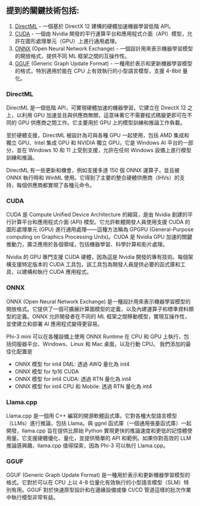 ﻿## 提到的關鍵技術包括:

1. [DirectML](https://learn.microsoft.com/windows/ai/directml/dml?WT.mc_id=aiml-138114-kinfeylo) - 一個基於 DirectX 12 建構的硬體加速機器學習低階 API。
2. [CUDA](https://blogs.nvidia.com/blog/what-is-cuda-2/) - 一個由 Nvidia 開發的平行運算平台和應用程式介面（API）模型，允許在圖形處理單元（GPU）上進行通用處理。
3. [ONNX](https://onnx.ai/) (Open Neural Network Exchange) - 一個設計用來表示機器學習模型的開放格式，提供不同 ML 框架之間的互操作性。
4. [GGUF](https://github.com/ggerganov/ggml/blob/master/docs/gguf.md) (Generic Graph Update Format) - 一種用於表示和更新機器學習模型的格式，特別適用於能在 CPU 上有效執行的小型語言模型，支援 4-8bit 量化。

### DirectML

DirectML 是一個低階 API，可實現硬體加速的機器學習。它建立在 DirectX 12 之上，以利用 GPU 加速並且與供應商無關，這意味著它不需要程式碼變更即可在不同的 GPU 供應商之間工作。它主要用於 GPU 上的模型訓練和推論工作負載。

至於硬體支援，DirectML 被設計為可與各種 GPU 一起使用，包括 AMD 集成和獨立 GPU、Intel 集成 GPU 和 NVIDIA 獨立 GPU。它是 Windows AI 平台的一部分，並在 Windows 10 和 11 上受到支援，允許在任何 Windows 設備上進行模型訓練和推論。

DirectML 有一些更新和機會，例如支援多達 150 個 ONNX 運算子，並且被 ONNX 執行時和 WinML 使用。它得到了主要的整合硬體供應商（IHVs）的支持，每個供應商都實現了各種元命令。

### CUDA

CUDA 是 Compute Unified Device Architecture 的縮寫，是由 Nvidia 創建的平行計算平台和應用程式介面 (API) 模型。它允許軟體開發人員使用支援 CUDA 的圖形處理單元 (GPU) 進行通用處理——這種方法稱為 GPGPU (General-Purpose computing on Graphics Processing Units)。CUDA 是 Nvidia GPU 加速的關鍵推動力，廣泛應用於各個領域，包括機器學習、科學計算和影片處理。

Nvidia 的 GPU 專門支援 CUDA 硬體，因為這是 Nvidia 開發的專有技術。每個架構支援特定版本的 CUDA 工具包，該工具包為開發人員提供必要的函式庫和工具，以建構和執行 CUDA 應用程式。

### ONNX

ONNX (Open Neural Network Exchange) 是一種設計用來表示機器學習模型的開放格式。它提供了一個可擴展計算圖模型的定義，以及內建運算子和標準資料類型的定義。ONNX 允許開發者在不同的 ML 框架之間移動模型，實現互操作性，並使建立和部署 AI 應用程式變得更容易。

Phi-3 mini 可以在各種設備上使用 ONNX Runtime 在 CPU 和 GPU 上執行，包括伺服器平台、Windows、Linux 和 Mac 桌面，以及行動 CPU。
我們添加的最佳化配置是

- ONNX 模型 for int4 DML: 透過 AWQ 量化為 int4
- ONNX 模型 for fp16 CUDA
- ONNX 模型 for int4 CUDA: 透過 RTN 量化為 int4
- ONNX 模型 for int4 CPU 和 Mobile: 透過 RTN 量化為 int4

### Llama.cpp

Llama.cpp 是一個用 C++ 編寫的開源軟體函式庫。它對各種大型語言模型（LLMs）進行推論，包括 Llama。與 ggml 函式庫（一個通用張量函式庫）一起開發，llama.cpp 旨在提供比原始 Python 實現更快的推論速度和更低的記憶體使用量。它支援硬體優化、量化，並提供簡單的 API 和範例。如果你對高效的 LLM 推論感興趣，llama.cpp 值得探索，因為 Phi-3 可以執行 Llama.cpp。

### GGUF

GGUF (Generic Graph Update Format) 是一種用於表示和更新機器學習模型的格式。它對於可以在 CPU 上以 4-8 位量化有效執行的小型語言模型（SLM）特別有用。GGUF 對於快速原型設計和在邊緣設備或像 CI/CD 管道這樣的批次作業中執行模型非常有益。

